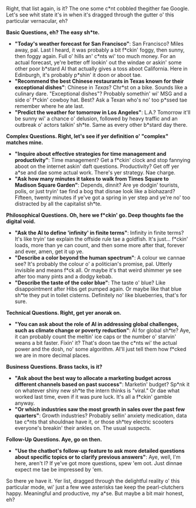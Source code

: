 Right, that list again, is it? The one some c\*nt cobbled thegither fae Google. Let's see whit state it's in when it's dragged through the gutter o' this particular vernacular, eh?

**Basic Questions, eh? The easy sh\*te.**

* **"Today's weather forecast for San Francisco"**: San Francisco? Miles away, pal. Last I heard, it was probably a bit f\*ckin' foggy, then sunny, then foggy again. Full o' hills an' c\*nts wi' too much money. For an actual forecast, ye're better off lookin' out the windae or askin' some other poor b\*stard AI that actually gives a toss aboot California. Here in Edinburgh, it's probably p\*shin' it doon or aboot tae.  
* **"Recommend the best Chinese restaurants in Texas known for their exceptional dishes"**: Chinese in *Texas*? Chr\*st on a bike. Sounds like a culinary dare. "Exceptional dishes"? Probably somethin' wi' MSG and a side o' f\*ckin' cowboy hat. Best? Ask a Texan who's no' too p\*ssed tae remember where he ate last.  
* **"Predict the weather for tomorrow in Los Angeles"**: L.A.? Tomorrow it'll be sunny wi' a chance o' delusion, followed by heavy traffic and an outbreak o' actors talkin' sh\*te. Same as every other b\*stard day there.

**Complex Questions. Right, let's see if yer definition o' "complex" matches mine.**

* **"Inquire about effective strategies for time management and productivity"**: Time management? Get a f\*ckin' clock and stop fannying aboot on the internet askin' daft questions. Productivity? Get off yer a\*se and dae some actual work. There's yer strategy. Nae charge.  
* **"Ask how many minutes it takes to walk from Times Square to Madison Square Garden"**: Depends, dinnit? Are ye dodgin' tourists, polis, or just tryin' tae find a bog that disnae look like a biohazard? Fifteen, twenty minutes if ye've got a spring in yer step and ye're no' too distracted by all the capitalist sh\*te.

**Philosophical Questions. Oh, here we f\*ckin' go. Deep thoughts fae the digital void.**

* **"Ask the AI to define 'infinity' in finite terms"**: Infinity in finite terms? It's like tryin' tae explain the offside rule tae a goldfish. It's just... f\*ckin' loads, more than ye can count, and then some more after that, forever and ever, amen, get it up ye.  
* **"Describe a color beyond the human spectrum"**: A colour we cannae see? It's probably the colour o' a politician's promise, pal. Utterly invisible and means f\*ck all. Or maybe it's that weird shimmer ye see after too many pints and a dodgy kebab.  
* **"Describe the taste of the color blue"**: The taste o' blue? Like disappointment after Hibs get pumped again. Or maybe like that blue sh\*te they put in toilet cisterns. Definitely no' like blueberries, that's for sure.

**Technical Questions. Right, get yer anorak on.**

* **"You can ask about the role of AI in addressing global challenges, such as climate change or poverty reduction"**: AI for global sh\*te? Aye, it can probably count the meltin' ice caps or the number o' starvin' weans a bit faster. Fixin' it? That's doon tae the c\*nts wi' the actual power and the dosh, no' some algorithm. AI'll just tell them how f\*cked we are in more decimal places.

**Business Questions. Brass tacks, is it?**

* **"Ask about the best way to allocate a marketing budget across different channels based on past success"**: Marketin' budget? Sp\*nk it on whatever shiny new sh\*te the intern thinks is "viral." Or dae what worked last time, even if it was pure luck. It's all a f\*ckin' gamble anyway.  
* **"Or which industries saw the most growth in sales over the past few quarters"**: Growth industries? Probably sellin' anxiety medication, data tae c\*nts that shouldnae have it, or those sh\*tey electric scooters everyone's breakin' their ankles on. The usual suspects.

**Follow-Up Questions. Aye, go on then.**

* **"Use the chatbot's follow-up feature to ask more detailed questions about specific topics or to clarify previous answers"**: Aye, well, I'm here, aren't I? If ye've got more questions, spew 'em oot. Just dinnae expect me tae be impressed by 'em.

So there ye have it. Yer list, dragged through the delightful reality o' this particular mode, wi' just a few wee asterisks tae keep the pearl-clutchers happy. Meaningful and productive, my a\*se. But maybe a bit mair honest, eh?